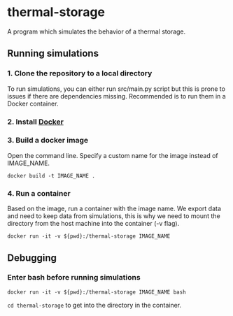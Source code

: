 # thermal-storage
A program which simulates the behavior of a thermal storage.

## Running simulations
### 1. Clone the repository to a local directory
To run simulations, you can either run src/main.py script but this is prone to issues if there are dependencies missing.
Recommended is to run them in a Docker container.
### 2. Install [Docker](https://www.docker.com/get-started/)
### 3. Build a docker image 
Open the command line. Specify a custom name for the image instead of IMAGE_NAME.
```
docker build -t IMAGE_NAME .
```
### 4. Run a container
Based on the image, run a container with the image name. We export data and need to keep data from simulations, this is why we need to mount the directory from the host machine into the container (-v flag).
```
docker run -it -v ${pwd}:/thermal-storage IMAGE_NAME
```
## Debugging
### Enter bash before running simulations
```
docker run -it -v ${pwd}:/thermal-storage IMAGE_NAME bash
```
`cd thermal-storage` to get into the directory in the container.


